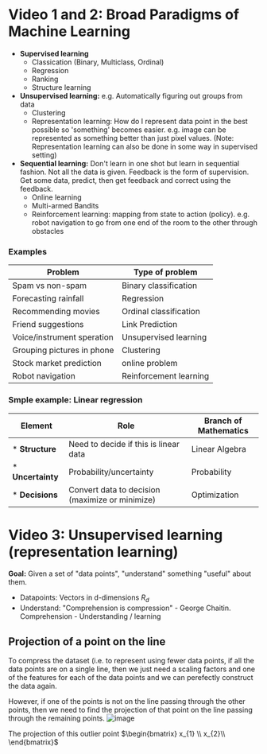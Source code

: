 # Video 1 and 2: Broad Paradigms of Machine Learning

* __Supervised learning__
  * Classication (Binary, Multiclass, Ordinal)
  * Regression
  * Ranking
  * Structure learning
* __Unsupervised learning:__ e.g. Automatically figuring out groups from data
  * Clustering
  * Representation learning: How do I represent data point in the best possible so 'something' becomes easier. e.g. image can be represented as something better than just pixel values. (Note: Representation learning can also be done in some way in supervised setting)
* __Sequential learning:__ Don't learn in one shot but learn in sequential fashion. Not all the data is given. Feedback is the form of supervision. Get some data, predict, then get feedback and correct using the feedback.
  * Online learning
  * Multi-armed Bandits
  * Reinforcement learning: mapping from state to action (policy). e.g. robot navigation to go from one end of the room to the other through obstacles

### Examples
    
|__Problem__|__Type of problem__|
|-------------------------|-----------------|
| Spam vs non-spam | Binary classification |
| Forecasting rainfall | Regression |
| Recommending movies | Ordinal classification |
| Friend suggestions | Link Prediction |
| Voice/instrument speration | Unsupervised learning |
| Grouping pictures in phone | Clustering |
| Stock market prediction | online problem |
| Robot navigation | Reinforcement learning |

### Smple example: Linear regression
 
 |__Element__|__Role__|__Branch of Mathematics__|
 |-------------|----------|---------------------------|
 | * __Structure__ | Need to decide if this is linear data | Linear Algebra |
 | * __Uncertainty__ | Probability/uncertainty | Probability |
 | * __Decisions__ | Convert data to decision (maximize or minimize) | Optimization |

# Video 3: Unsupervised learning (representation learning)

__Goal:__ Given a set of "data points", "understand" something "useful" about them.

* Datapoints: Vectors in d-dimensions $R_{d}$
* Understand: "Comprehension is compression" - George Chaitin.\
Comprehension - Understanding / learning

## Projection of a point on the line
To compress the dataset (i.e. to represent using fewer data points, if all the data points are on a single line, then we just need a scaling factors and one of the features for each of the data points and we can perefectly construct the data again.

However, if one of the points is not on the line passing through the other points, then we need to find the projection of that point on the line passing through the remaining points.
![image](https://github.com/user-attachments/assets/5ecc78f0-3439-4c9c-82ff-dc1eae671bee)

The projection of this outlier point $\begin{bmatrix} x_{1} \\ x_{2}\\ \end{bmatrix}$

